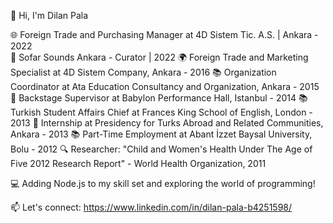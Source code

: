 👋 Hi, I'm Dilan Pala

🌐 Foreign Trade and Purchasing Manager at 4D Sistem Tic. A.S. | Ankara - 2022 <br>
🎵 Sofar Sounds Ankara - Curator | 2022
🌍 Foreign Trade and Marketing Specialist at 4D Sistem Company, Ankara - 2016
📚 Organization Coordinator at Ata Education Consultancy and Organization, Ankara - 2015
🎤 Backstage Supervisor at Babylon Performance Hall, Istanbul - 2014
📚 Turkish Student Affairs Chief at Frances King School of English, London - 2013
💼 Internship at Presidency for Turks Abroad and Related Communities, Ankara - 2013
📚 Part-Time Employment at Abant İzzet Baysal University, Bolu - 2012
🔍 Researcher: "Child and Women's Health Under The Age of Five 2012 Research Report" - World Health Organization, 2011

💻 Adding Node.js to my skill set and exploring the world of programming!

📫 Let's connect: https://www.linkedin.com/in/dilan-pala-b4251598/


